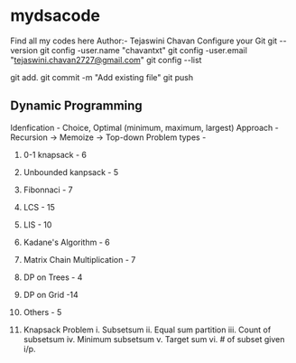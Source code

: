 # mydsacode
Find all my codes here
Author:- Tejaswini Chavan
Configure your Git
git --version
git config -user.name "chavantxt"
git config -user.email "tejaswini.chavan2727@gmail.com"
git config --list

git add.
git commit -m "Add existing file"
git push

## Dynamic Programming 
Idenfication - Choice, Optimal (minimum, maximum, largest)
Approach - Recursion -> Memoize -> Top-down
Problem types -
1. 0-1 knapsack - 6
2. Unbounded kanpsack - 5
3. Fibonnaci - 7
4. LCS - 15
5. LIS - 10
6. Kadane's Algorithm - 6
7. Matrix Chain Multiplication - 7
8. DP on Trees - 4
9. DP on Grid -14
10. Others - 5

1. Knapsack Problem
i. Subsetsum 
ii. Equal sum partition 
iii. Count of subsetsum
iv. Minimum subsetsum
v. Target sum 
vi. # of subset given i/p.
